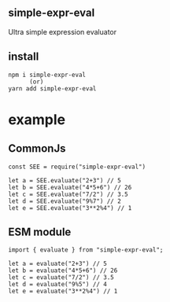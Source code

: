 ## simple-expr-eval
 Ultra simple expression evaluator 
## install
    npm i simple-expr-eval
          (or)
    yarn add simple-expr-eval

# example 

## CommonJs

    const SEE = require("simple-expr-eval")
    
    let a = SEE.evaluate("2+3") // 5
    let b = SEE.evaluate("4*5+6") // 26
    let c = SEE.evaluate("7/2") // 3.5
    let d = SEE.evaluate("9%7") // 2
    let e = SEE.evaluate("3**2%4") // 1 

## ESM module
    
    import { evaluate } from "simple-expr-eval";

    let a = evaluate("2+3") // 5
    let b = evaluate("4*5+6") // 26
    let c = evaluate("7/2") // 3.5
    let d = evaluate("9%5") // 4
    let e = evaluate("3**2%4") // 1 
